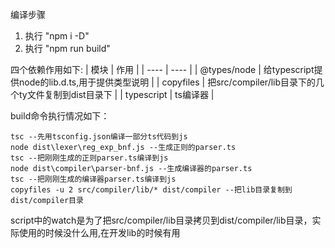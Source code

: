 编译步骤
1. 执行 "npm i -D"
1. 执行 "npm run build"

四个依赖作用如下:
|      模块    | 作用  |
|  ----        | ----  |
| @types/node  | 给typescript提供node的lib.d.ts,用于提供类型说明      |
| copyfiles    | 把src/compiler/lib目录下的几个ty文件复制到dist目录下 |
| typescript   | ts编译器                                            |

build命令执行情况如下：
```
tsc --先用tsconfig.json编译一部分ts代码到js
node dist\lexer\reg_exp_bnf.js --生成正则的parser.ts
tsc --把刚刚生成的正则parser.ts编译到js
node dist\compiler\parser-bnf.js --生成编译器的parser.ts
tsc --把刚刚生成的编译器parser.ts编译到js
copyfiles -u 2 src/compiler/lib/* dist/compiler --把lib目录复制到 dist/compiler目录
```
script中的watch是为了把src/compiler/lib目录拷贝到dist/compiler/lib目录，实际使用的时候没什么用,在开发lib的时候有用